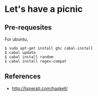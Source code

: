 Let's have a picnic
===================

Pre-requesites
--------------
For ubuntu,

    $ sudo apt-get install ghc cabal-install
    $ cabal update
    $ cabal install random
    $ cabal install regex-compat


References
----------
* http://lisperati.com/haskell/
